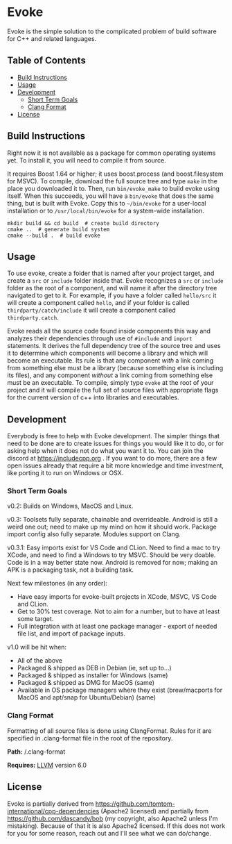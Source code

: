 # Evoke  <!-- omit in toc -->

Evoke is the simple solution to the complicated problem of build software for C++ and related languages.

## Table of Contents  <!-- omit in toc -->

- [Build Instructions](#build-instructions)
- [Usage](#usage)
- [Development](#development)
  - [Short Term Goals](#short-term-goals)
  - [Clang Format](#clang-format)
- [License](#license)

## Build Instructions

Right now it is not available as a package for common operating systems yet. To install it, you will need to compile it from source.

It requires Boost 1.64 or higher; it uses boost.process (and boost.filesystem for MSVC). To compile, download the full source tree and type `make` in the place you downloaded it to. Then, run `bin/evoke_make` to build evoke using itself. When this succeeds, you will have a `bin/evoke` that does the same thing, but is built with Evoke. Copy this to `~/bin/evoke` for a user-local installation or to `/usr/local/bin/evoke` for a system-wide installation.

```console
mkdir build && cd build  # create build directory
cmake ..  # generate build system
cmake --build .  # build evoke
```

## Usage

To use evoke, create a folder that is named after your project target, and create a `src` or `include` folder inside that. Evoke recognizes a `src` or `include` folder as the root of a component, and will name it after the directory tree navigated to get to it. For example, if you have a folder called `hello/src` it will create a component called `hello`, and if your folder is called `thirdparty/catch/include` it will create a component called `thirdparty.catch`.

Evoke reads all the source code found inside components this way and analyzes their dependencies through use of `#include` and `import` statements. It derives the full dependency tree of the source tree and uses it to determine which components will become a library and which will become an executable. Its rule is that any component *with* a link coming from something else must be a library (because something else is including its files), and any component *without* a link coming from something else must be an executable. To compile, simply type `evoke` at the root of your project and it will compile the full set of source files with appropriate flags for the current version of c++ into libraries and executables.

## Development

Everybody is free to help with Evoke development. The simpler things that need to be done are to create issues for things you would like it to do, or for asking help when it does not do what you want it to. You can join the discord at https://includecpp.org . If you want to do more, there are a few open issues already that require a bit more knowledge and time investment, like porting it to run on Windows or OSX.

### Short Term Goals

v0.2: Builds on Windows, MacOS and Linux.

v0.3: Toolsets fully separate, chainable and overrideable. Android is still a weird one out; need to make up my mind on how it should work. Package import config also fully separate. Modules support on Clang.

v0.3.1: Easy imports exist for VS Code and CLion. Need to find a mac to try XCode, and need to find a Windows to try MSVC. Should be very doable. Code is in a way better state now. Android is removed for now; making an APK is a packaging task, not a building task.

Next few milestones (in any order):
- Have easy imports for evoke-built projects in XCode, MSVC, VS Code and CLion.
- Get to 30% test coverage. Not to aim for a number, but to have at least some target.
- Full integration with at least one package manager - export of needed file list, and import of package inputs. 

v1.0 will be hit when:

- All of the above
- Packaged & shipped as DEB in Debian (ie, set up to...)
- Packaged & shipped as installer for Windows (same)
- Packaged & shipped as DMG for MacOS (same)
- Available in OS package managers where they exist (brew/macports for MacOS and apt/snap for Ubuntu/Debian) (same)

### Clang Format

Formatting of all source files is done using ClangFormat. Rules for it are specified in .clang-format file in the root of the repository.

**Path:** /.clang-format

**Requires:** [LLVM](http://llvm.org/) version 6.0

## License

Evoke is partially derived from https://github.com/tomtom-international/cpp-dependencies (Apache2 licensed) and partially from https://github.com/dascandy/bob (my copyright, also Apache2 unless I'm mistaking). Because of that it is also Apache2 licensed. If this does not work for you for some reason, reach out and I'll see what we can do/change.
